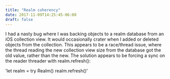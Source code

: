 ```yaml
---
title: "Realm coherency"
date: 2017-11-09T14:25:45-06:00
draft: false
---
```


I had a nasty bug where I was backing objects to a realm database from an iOS collection view. It would occasionally crater
when I added or deleted objects from the collection. This appears to be a race/thread issue, where the thread reading the new
collection view size from the database got the old value, rather than the new. The solution appears to be forcing a sync
on the reader threader with realm.refresh():

'let realm  = try Realm()
realm.refresh()'
